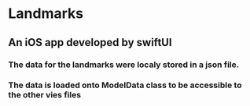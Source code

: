 # Landmarks
 
## An iOS app developed by swiftUI
### The data for the landmarks were localy stored in a json file. 
### The data is loaded onto ModelData class to be accessible to the other vies files


